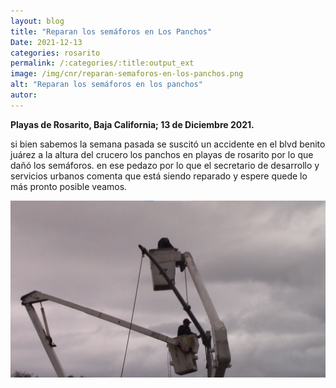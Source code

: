 ```yaml
---
layout: blog
title: "Reparan los semáforos en Los Panchos"
Date: 2021-12-13
categories: rosarito
permalink: /:categories/:title:output_ext
image: /img/cnr/reparan-semaforos-en-los-panchos.png
alt: "Reparan los semáforos en los panchos"
autor:
---
```


**Playas de Rosarito, Baja California; 13 de Diciembre 2021.** 

si bien sabemos la semana pasada se suscitó un accidente en el blvd benito juárez a la altura del crucero los panchos en playas de rosarito por lo que dañó los semáforos.
en ese pedazo por lo que el secretario de desarrollo y servicios urbanos comenta que está siendo reparado y espere quede lo más pronto posible veamos.

<div id="carouselExampleSlidesOnly" class="carousel slide" data-ride="carousel">
  <div class="carousel-inner">
    <div class="carousel-item active">
       <img class="d-block w-100" src="/img/cnr/reparan-semaforos-en-los-panchos.png" loading="lazy"  alt="Reparan los semáforos en los panchos">
    </div>
  </div>
</div>